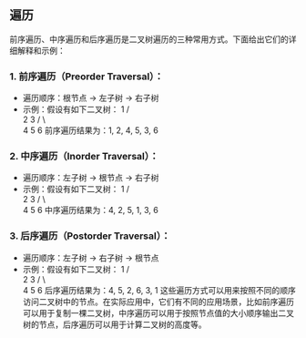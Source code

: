 ## 遍历

前序遍历、中序遍历和后序遍历是二叉树遍历的三种常用方式。下面给出它们的详细解释和示例：

### 1. 前序遍历（Preorder Traversal）：

- 遍历顺序：根节点 -> 左子树 -> 右子树
- 示例：假设有如下二叉树：
  1
  / \
  2 3
  / \   \
  4 5 6
  前序遍历结果为：1, 2, 4, 5, 3, 6

### 2. 中序遍历（Inorder Traversal）：

- 遍历顺序：左子树 -> 根节点 -> 右子树
- 示例：假设有如下二叉树：
  1
  / \
  2 3
  / \   \
  4 5 6
  中序遍历结果为：4, 2, 5, 1, 3, 6

### 3. 后序遍历（Postorder Traversal）：

- 遍历顺序：左子树 -> 右子树 -> 根节点
- 示例：假设有如下二叉树：
  1
  / \
  2 3
  / \   \
  4 5 6
  后序遍历结果为：4, 5, 2, 6, 3, 1
  这些遍历方式可以用来按照不同的顺序访问二叉树中的节点。在实际应用中，它们有不同的应用场景，比如前序遍历可以用于复制一棵二叉树，中序遍历可以用于按照节点值的大小顺序输出二叉树的节点，后序遍历可以用于计算二叉树的高度等。